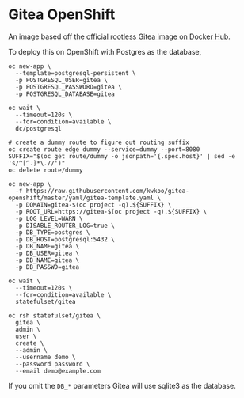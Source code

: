 # Gitea OpenShift

An image based off the [official rootless Gitea image on Docker Hub](https://hub.docker.com/r/gitea/gitea).


To deploy this on OpenShift with Postgres as the database,

```
oc new-app \
  --template=postgresql-persistent \
  -p POSTGRESQL_USER=gitea \
  -p POSTGRESQL_PASSWORD=gitea \
  -p POSTGRESQL_DATABASE=gitea

oc wait \
  --timeout=120s \
  --for=condition=available \
  dc/postgresql

# create a dummy route to figure out routing suffix
oc create route edge dummy --service=dummy --port=8080
SUFFIX="$(oc get route/dummy -o jsonpath='{.spec.host}' | sed -e 's/^[^.]*\.//')"
oc delete route/dummy

oc new-app \
  -f https://raw.githubusercontent.com/kwkoo/gitea-openshift/master/yaml/gitea-template.yaml \
  -p DOMAIN=gitea-$(oc project -q).${SUFFIX} \
  -p ROOT_URL=https://gitea-$(oc project -q).${SUFFIX} \
  -p LOG_LEVEL=WARN \
  -p DISABLE_ROUTER_LOG=true \
  -p DB_TYPE=postgres \
  -p DB_HOST=postgresql:5432 \
  -p DB_NAME=gitea \
  -p DB_USER=gitea \
  -p DB_NAME=gitea \
  -p DB_PASSWD=gitea

oc wait \
  --timeout=120s \
  --for=condition=available \
  statefulset/gitea

oc rsh statefulset/gitea \
  gitea \
  admin \
  user \
  create \
  --admin \
  --username demo \
  --password password \
  --email demo@example.com
```

If you omit the `DB_*` parameters Gitea will use sqlite3 as the database.
